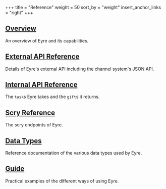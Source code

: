+++
title = "Reference"
weight = 50
sort_by = "weight"
insert_anchor_links = "right"
+++

## [Overview](/system/kernel/eyre)

An overview of Eyre and its capabilities.

## [External API Reference](/system/kernel/eyre/reference/external-api-ref)

Details of Eyre's external API including the channel system's JSON API.

## [Internal API Reference](/system/kernel/arvo/eyre/tasks)

The `task`s Eyre takes and the `gift`s it returns.

## [Scry Reference](/system/kernel/arvo/eyre/scry)

The scry endpoints of Eyre.

## [Data Types](/system/kernel/arvo/eyre/data-types)

Reference documentation of the various data types used by Eyre.

## [Guide](/system/kernel/eyre/guides/guide)

Practical examples of the different ways of using Eyre.

